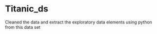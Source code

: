# Titanic_ds
Cleaned the data and extract the exploratory data elements using python from this data set
